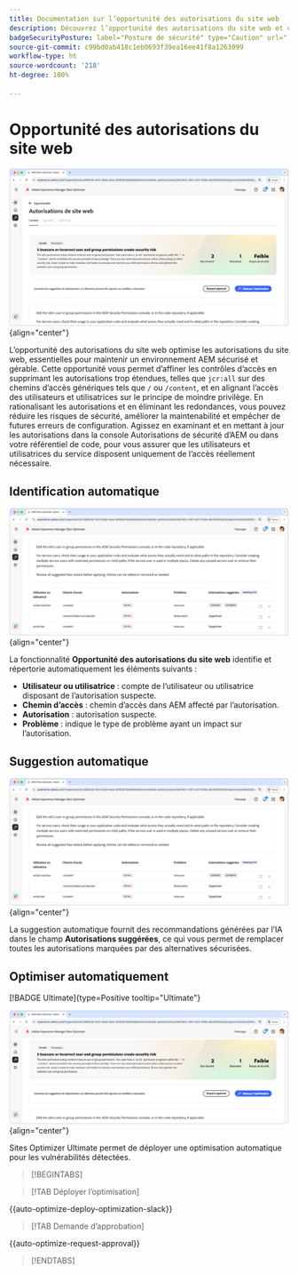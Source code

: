 ```yaml
---
title: Documentation sur l’opportunité des autorisations du site web
description: Découvrez l’opportunité des autorisations du site web et comment l’utiliser pour renforcer la sécurité de votre site web.
badgeSecurityPosture: label="Posture de sécurité" type="Caution" url="../../opportunity-types/security-posture.md" tooltip="Posture de sécurité"
source-git-commit: c99bd0ab418c1eb0693f39ea16ee41f8a1263099
workflow-type: ht
source-wordcount: '218'
ht-degree: 100%

---
```



# Opportunité des autorisations du site web

![Opportunité des autorisations du site web](./assets/website-permissions/hero.png){align="center"}

L’opportunité des autorisations du site web optimise les autorisations du site web, essentielles pour maintenir un environnement AEM sécurisé et gérable. Cette opportunité vous permet d’affiner les contrôles d’accès en supprimant les autorisations trop étendues, telles que `jcr:all` sur des chemins d’accès génériques tels que `/` ou `/content`, et en alignant l’accès des utilisateurs et utilisatrices sur le principe de moindre privilège. En rationalisant les autorisations et en éliminant les redondances, vous pouvez réduire les risques de sécurité, améliorer la maintenabilité et empêcher de futures erreurs de configuration. Agissez en examinant et en mettant à jour les autorisations dans la console Autorisations de sécurité d’AEM ou dans votre référentiel de code, pour vous assurer que les utilisateurs et utilisatrices du service disposent uniquement de l’accès réellement nécessaire.

## Identification automatique

![Identification automatique des autorisations du site web](./assets/website-permissions/auto-identify.png){align="center"}

La fonctionnalité **Opportunité des autorisations du site web** identifie et répertorie automatiquement les éléments suivants :

* **Utilisateur ou utilisatrice** : compte de l’utilisateur ou utilisatrice disposant de l’autorisation suspecte.
* **Chemin d’accès** : chemin d’accès dans AEM affecté par l’autorisation.
* **Autorisation** : autorisation suspecte.
* **Problème** : indique le type de problème ayant un impact sur l’autorisation.

## Suggestion automatique

![Suggestion automatiquement des vulnérabilités du site web](./assets/website-permissions/auto-suggest.png){align="center"}

La suggestion automatique fournit des recommandations générées par l’IA dans le champ **Autorisations suggérées**, ce qui vous permet de remplacer toutes les autorisations marquées par des alternatives sécurisées.

## Optimiser automatiquement

[!BADGE Ultimate]{type=Positive tooltip="Ultimate"}

![Optimisation automatique des autorisations du site web](./assets/website-permissions/auto-optimize.png){align="center"}

Sites Optimizer Ultimate permet de déployer une optimisation automatique pour les vulnérabilités détectées.

>[!BEGINTABS]

>[!TAB Déployer l’optimisation]

{{auto-optimize-deploy-optimization-slack}}

>[!TAB Demande d’approbation]

{{auto-optimize-request-approval}}

>[!ENDTABS]

